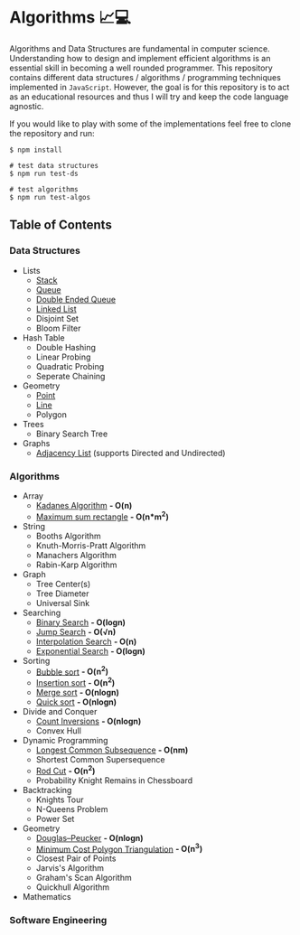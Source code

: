 # Algorithms 📈💻
Algorithms and Data Structures are fundamental in computer science. Understanding how to design and implement efficient algorithms is an essential skill in becoming a well rounded programmer. This repository contains different data structures / algorithms / programming techniques implemented in `JavaScript`. However, the goal is for this repository is to act as an educational resources and thus I will try and keep the code language agnostic.

If you would like to play with some of the implementations feel free to clone the repository and run: 
```
$ npm install
``` 
```
# test data structures
$ npm run test-ds 

# test algorithms
$ npm run test-algos
``` 

## Table of Contents

### Data Structures
  - Lists 
    - [Stack](/data-structures/stack.js)
    - [Queue](/data-structures/queue.js)
    - [Double Ended Queue](/data-structures/double-ended-queue.js)
    - [Linked List](/data-structures/linked-list.js)
    - Disjoint Set
    - Bloom Filter
  - Hash Table
    - Double Hashing
    - Linear Probing
    - Quadratic Probing
    - Seperate Chaining
  - Geometry
    - [Point](/data-structures/point.js)
    - [Line](/data-structures/line.js)
    - Polygon
  - Trees
    - Binary Search Tree
  - Graphs
    - [Adjacency List](/data-structures/adjacency-list.js) (supports Directed and Undirected)

### Algorithms  
  - Array 
    - [Kadanes Algorithm](/algorithms/array/kadanes.js) **- O(n)**
    - [Maximum sum rectangle](/algorithms/array/maximum-sum-rectangle.js) **- O(n*m<sup>2</sup>)**
  - String
    - Booths Algorithm
    - Knuth-Morris-Pratt Algorithm
    - Manachers Algorithm
    - Rabin-Karp Algorithm
  - Graph
    - Tree Center(s)
    - Tree Diameter
    - Universal Sink
  - Searching
    - [Binary Search](/algorithms/searching/binary-search.js) **- O(logn)**
    - [Jump Search](/algorithms/searching/jump-search.js) **- O(√n)**
    - [Interpolation Search](/algorithms/searching/interpolation-search.js) **- O(n)**
    - [Exponential Search](/algorithms/searching/exponential-search.js) **- O(logn)**
  - Sorting
    - [Bubble sort](/algorithms/sorting/bubble.js) **- O(n<sup>2</sup>)**
    - [Insertion sort](/algorithms/sorting/insertion.js) **- O(n<sup>2</sup>)**
    - [Merge sort](/algorithms/sorting/merge.js) **- O(nlogn)**
    - [Quick sort](/algorithms/sorting/quick.js) **- O(nlogn)**
  - Divide and Conquer
    - [Count Inversions](/algorithms/divide-and-conquer/count-inversions.js) **- O(nlogn)**
    - Convex Hull
  - Dynamic Programming
    - [Longest Common Subsequence](/algorithms/dynamic-programming/longest-common-subsequence.js) **- O(nm)**
    - Shortest Common Supersequence
    - [Rod Cut](/algorithms/dynamic-programming/rod-cut.js) **- O(n<sup>2</sup>)**
    - Probability Knight Remains in Chessboard
  - Backtracking
    - Knights Tour
    - N-Queens Problem
    - Power Set
  - Geometry
    - [Douglas–Peucker](/algorithms/geometry/douglas-peucker.js) **- O(nlogn)**
    - [Minimum Cost Polygon Triangulation](/algorithms/geometry/minimum-triangulation.js) **- O(n<sup>3</sup>)**
    - Closest Pair of Points
    - Jarvis's Algorithm
    - Graham's Scan Algorithm
    - Quickhull Algorithm
  - Mathematics

### Software Engineering 
